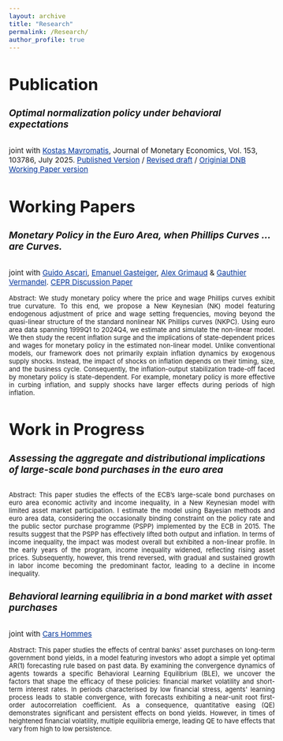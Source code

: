 ```yaml
---
layout: archive
title: "Research"
permalink: /Research/
author_profile: true
---
```

<style>
  body {
    font-size: 15px; /* Adjust body font size as needed */
  }
  h1, h2, h3, h4, h5, h6 {
    font-size: 19px; /* Adjust heading font sizes as needed */
  }
  .author__avatar {
    width: 100px; /* Adjust avatar size as needed */
    height: 100px; /* Adjust avatar size as needed */
  }
  a {
    color: #003399; /* This is a deeper blue color; adjust the hex value as needed */
  }

  a:hover {
    color: #002a80; /* This is even darker for when you hover over the link; adjust as needed */
  }
</style>

<h2 style="font-size: 2.2em;">Publication</h2>


##### Optimal normalization policy under behavioral expectations #####
joint with [Kostas Mavromatis](https://sites.google.com/site/konstantinossmavromatis/), Journal of Monetary Economics, Vol. 153, 103786, July 2025. [Published Version](https://www.sciencedirect.com/science/article/abs/pii/S0304393225000571) / [Revised draft](/assets/Carrier_Mavromatis_2025April.pdf) / [Originial DNB Working Paper version](https://www.dnb.nl/en/publications/research-publications/working-paper-2024/800-optimal-normalization-policy-under-behavioral-expectations/) 



<h2 style="font-size: 2.2em;">Working Papers </h2> 


##### Monetary Policy in the Euro Area, when Phillips Curves ... are Curves. #####
joint with [Guido Ascari](https://sites.google.com/site/guidoascari/home), [Emanuel Gasteiger](https://www.urleiwand.com/), [Alex Grimaud](https://www.alexgrimaud.com/home) & [Gauthier Vermandel](https://vermandel.fr/). [CEPR Discussion Paper](https://cepr.org/publications/dp20489) 

<p style="text-align: justify">
<font size="2"> Abstract: We study monetary policy where the price and wage Phillips curves exhibit true curvature. To this end, we propose a New Keynesian (NK) model featuring endogenous adjustment of price and wage setting frequencies, moving beyond the quasi-linear structure of the standard nonlinear NK Phillips curves (NKPC). Using euro area data spanning 1999Q1 to 2024Q4, we estimate and simulate the non-linear model. We then study the recent inflation surge and the implications of state-dependent prices and wages for monetary policy in the estimated non-linear model. Unlike conventional models, our framework does not primarily explain inflation dynamics by exogenous supply shocks. Instead, the impact of shocks on inflation depends on their timing, size, and the business cycle. Consequently, the inflation-output stabilization trade-off faced by monetary policy is state-dependent. For example, monetary policy is more effective in curbing inflation, and supply shocks have larger effects during periods of high inflation. </font>
</p>
  

<h2 style="font-size: 2.2em;">Work in Progress </h2> 


##### Assessing the aggregate and distributional implications of large-scale bond purchases in the euro area #####

<p style="text-align: justify">
<font size="2"> Abstract: This paper studies the effects of the ECB’s large-scale bond purchases on euro area economic activity and income inequality, in a New Keynesian model with limited asset market participation. I estimate the model using Bayesian methods and euro area data, considering the occasionally binding constraint on the policy rate and the public sector purchase programme (PSPP) implemented by the ECB in 2015. The results suggest that the PSPP has effectively lifted both output and inflation. In terms of income inequality, the impact was modest overall but exhibited a non-linear profile. In the early years of the program, income inequality widened, reflecting rising asset prices. Subsequently, however, this trend reversed, with gradual and sustained growth in labor income becoming the predominant factor, leading to a decline in income inequality. </font>
</p>

##### Behavioral learning equilibria in a bond market with asset purchases #####
joint with [Cars Hommes](https://www.uva.nl/en/profile/h/o/c.h.hommes/c.h.hommes.html)

<p style="text-align: justify">
<font size="2"> Abstract: This paper studies the effects of central banks' asset purchases on long-term government bond yields, in a model featuring investors who adopt a simple yet optimal AR(1) forecasting rule based on past data. By examining the convergence dynamics of agents towards a specific Behavioral Learning Equilibrium (BLE),  we uncover the factors that shape the efficacy of these policies:  financial market volatility and short-term interest rates. In periods characterised by low financial stress, agents' learning process leads to stable convergence, with forecasts exhibiting a near-unit root first-order autocorrelation coefficient. As a consequence, quantitative easing (QE) demonstrates significant and persistent effects on bond yields. However, in times of heightened financial volatility, multiple equilibria emerge, leading QE to have effects that vary from high to low persistence. </font>
</p>
